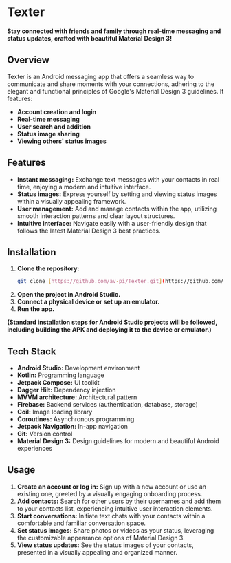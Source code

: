 # Texter 

**Stay connected with friends and family through real-time messaging and status updates, crafted with beautiful Material Design 3!**

## Overview

Texter is an Android messaging app that offers a seamless way to communicate and share moments with your connections, adhering to the elegant and functional principles of Google's Material Design 3 guidelines. It features:

- **Account creation and login**
- **Real-time messaging**
- **User search and addition**
- **Status image sharing**
- **Viewing others' status images**

## Features

- **Instant messaging:** Exchange text messages with your contacts in real time, enjoying a modern and intuitive interface.
- **Status images:** Express yourself by setting and viewing status images within a visually appealing framework.
- **User management:** Add and manage contacts within the app, utilizing smooth interaction patterns and clear layout structures.
- **Intuitive interface:** Navigate easily with a user-friendly design that follows the latest Material Design 3 best practices.

## Installation

1. **Clone the repository:**
   ```bash
   git clone [https://github.com/av-pi/Texter.git](https://github.com/av-pi/Texter.git): [https://github.com/av-pi/Texter.git](https://github.com/av-pi/Texter.git)
   
2. **Open the project in Android Studio.**
3. **Connect a physical device or set up an emulator.**
4. **Run the app.**

**(Standard installation steps for Android Studio projects will be followed, including building the APK and deploying it to the device or emulator.)**

## Tech Stack

- **Android Studio:** Development environment
- **Kotlin:** Programming language
- **Jetpack Compose:** UI toolkit
- **Dagger Hilt:** Dependency injection
- **MVVM architecture:** Architectural pattern
- **Firebase:** Backend services (authentication, database, storage)
- **Coil:** Image loading library
- **Coroutines:** Asynchronous programming
- **Jetpack Navigation:** In-app navigation
- **Git:** Version control
- **Material Design 3:** Design guidelines for modern and beautiful Android experiences

## Usage

1. **Create an account or log in:** Sign up with a new account or use an existing one, greeted by a visually engaging onboarding process.
2. **Add contacts:** Search for other users by their usernames and add them to your contacts list, experiencing intuitive user interaction elements.
3. **Start conversations:** Initiate text chats with your contacts within a comfortable and familiar conversation space.
4. **Set status images:** Share photos or videos as your status, leveraging the customizable appearance options of Material Design 3.
5. **View status updates:** See the status images of your contacts, presented in a visually appealing and organized manner.
